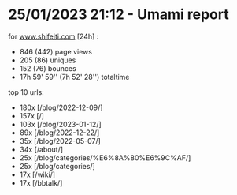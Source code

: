 # 25/01/2023 21:12 - Umami report
for www.shifeiti.com [24h] :

 - 846 (442) page views
 - 205 (86) uniques
 - 152 (76) bounces
 - 17h 59' 59'' (7h 52' 28'') totaltime


top 10 urls:
 - 180x [/blog/2022-12-09/]
 - 157x [/]
 - 103x [/blog/2023-01-12/]
 - 89x [/blog/2022-12-22/]
 - 35x [/blog/2022-05-07/]
 - 34x [/about/]
 - 25x [/blog/categories/%E6%8A%80%E6%9C%AF/]
 - 25x [/blog/categories/]
 - 17x [/wiki/]
 - 17x [/bbtalk/]


